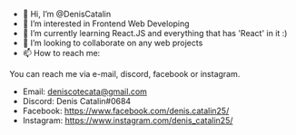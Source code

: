 - 👋 Hi, I’m @DenisCatalin
- 👀 I’m interested in Frontend Web Developing
- 🌱 I’m currently learning React.JS and everything that has 'React' in it :)
- 💞️ I’m looking to collaborate on any web projects
- 📫 How to reach me: 

You can reach me via e-mail, discord, facebook or instagram.

- Email: deniscotecata@gmail.com
- Discord: Denis Catalin#0684
- Facebook: https://www.facebook.com/denis.catalin25/
- Instagram: https://www.instagram.com/denis_catalin25/

<!---
DenisCatalin/DenisCatalin is a ✨ special ✨ repository because its `README.md` (this file) appears on your GitHub profile.
You can click the Preview link to take a look at your changes.
--->
